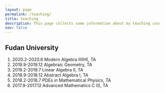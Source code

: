 ```yaml
---
layout: page
permalink: /teaching/
title: teaching
description: This page collects some information about my teaching courses (or as TA). 
nav: false
---
```


## Fudan University

1. 2020.2-2020.6 Modern Algebra III(H), TA
2. 2019.9-2019.12 Algebraic Geometry, TA
3. 2019.2-2019.7 Linear Algebra II, TA
4. 2018.9-2018.12 Abstract Algebra I, TA
5. 2018.2-2018.7 PDEs in Mathematical Physics, TA
6. 2017.9-2017.12 Advanced Mathematics C (I), TA


